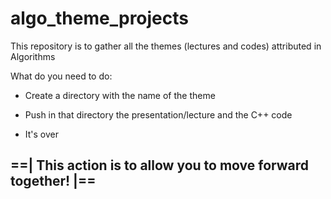 # algo_theme_projects
This repository is to gather all the themes (lectures and codes) attributed in Algorithms

What do you need to do:

* Create a directory with the name of the theme

* Push in that directory the presentation/lecture and the C++ code

* It's over 


## ==| This action is to allow you to move forward together! |==
